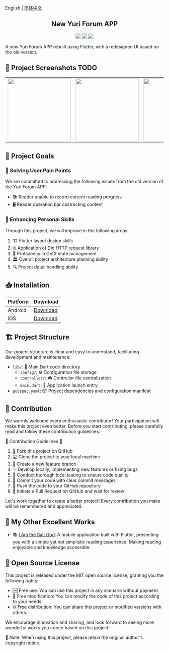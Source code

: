 English | [简体中文](READM_zh.md)

<h2 align="center">New Yuri Forum APP</h2>

<div align="center">
  <img src="https://img.shields.io/badge/Flutter-02569B?style=for-the-badge&logo=flutter&logoColor=white" />
  <img src="https://img.shields.io/badge/GetX-00B4E7?style=for-the-badge&logo=getx&logoColor=white" />
  <img src="https://img.shields.io/badge/Dio-00B4E7?style=for-the-badge&logo=dio&logoColor=white" />
</div>

A new Yuri Forum APP rebuilt using Flutter, with a redesigned UI based on the old version.

## 🌠 Project Screenshots TODO

<table>
  <tr>
    <td><img width="200px" src="https://cdn.lpkt.cn/serverbox/screenshot/1.jpg"></td>
    <td><img width="200px" src="https://cdn.lpkt.cn/serverbox/screenshot/2.jpg"></td>
    <td><img width="200px" src="https://cdn.lpkt.cn/serverbox/screenshot/3.jpg"></td>
    <td><img width="200px" src="https://cdn.lpkt.cn/serverbox/screenshot/4.jpg"></td>
  </tr>
</table>

## 🎯 Project Goals

### 🚀 Solving User Pain Points

We are committed to addressing the following issues from the old version of the Yuri Forum APP:

- 📚 Reader unable to record current reading progress
- 🖥️ Reader operation bar obstructing content

### 💪 Enhancing Personal Skills

Through this project, we will improve in the following areas:

1. 🏗️ Flutter layout design skills
2. 🌐 Application of Dio HTTP request library
3. 🧠 Proficiency in GetX state management
4. 🏛️ Overall project architecture planning ability
5. 🔍 Project detail handling ability

## 📥 Installation

| Platform | Download                                                                                          |
| -------- | ------------------------------------------------------------------------------------------------- |
| Android  | [Download](https://github.com/xing-yue-hui/xing-yue-hui/releases/download/v1.0.0/app-release.apk) |
| iOS      | [Download](https://github.com/xing-yue-hui/xing-yue-hui/releases/download/v1.0.0/app-release.apk) |

## 🏗️ Project Structure

Our project structure is clear and easy to understand, facilitating development and maintenance:

- `lib/`: 📁 Main Dart code directory
  - `config/`: ⚙️ Configuration file storage
  - `controller/`: 🎮 Controller file centralization
  - `main.dart`: 🚀 Application launch entry
- `pubspec.yaml`: 📦 Project dependencies and configuration manifest

## 🤝 Contribution

We warmly welcome every enthusiastic contributor! Your participation will make this project even better. Before you start contributing, please carefully read and follow these contribution guidelines:

🌟 Contribution Guidelines 🌟

1. 🍴 Fork this project on GitHub
2. 💻 Clone the project to your local machine
3. 🌿 Create a new feature branch
4. ✨ Develop locally, implementing new features or fixing bugs
5. 🧪 Conduct thorough local testing to ensure code quality
6. 📝 Commit your code with clear commit messages
7. 🚀 Push the code to your GitHub repository
8. 🎉 Initiate a Pull Request on GitHub and wait for review

Let's work together to create a better project! Every contribution you make will be remembered and appreciated.

## 🌟 My Other Excellent Works

- 📚 [I Am the Salt God](https://github.com/wuliaoshuang/onehu_app): A mobile application built with Flutter, presenting you with a simple yet not simplistic reading experience. Making reading enjoyable and knowledge accessible.

## 📜 Open Source License

This project is released under the MIT open source license, granting you the following rights:

- 🆓 Free use: You can use this project in any scenario without payment.
- 🔧 Free modification: You can modify the code of this project according to your needs.
- 🌐 Free distribution: You can share this project or modified versions with others.

We encourage innovation and sharing, and look forward to seeing more wonderful works you create based on this project!

📌 Note: When using this project, please retain the original author's copyright notice.
